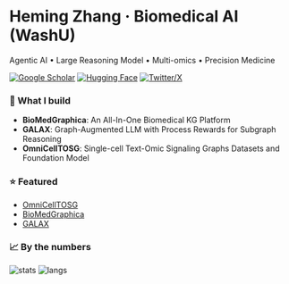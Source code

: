 # Heming Zhang · Biomedical AI (WashU)
Agentic AI • Large Reasoning Model • Multi-omics • Precision Medicine

[![Google Scholar](https://img.shields.io/badge/Scholar-Heming%20Zhang-4285F4)]([https://scholar.google.com/](https://scholar.google.com/citations?hl=en&user=UCUXz3cAAAAJ))
[![Hugging Face](https://img.shields.io/badge/Datasets-HF-yellow)]([https://huggingface.co/](https://huggingface.co/FuhaiLiAiLab))
[![Twitter/X](https://img.shields.io/badge/X-@_HemingZhang_-000000)](https://x.com/_HemingZhang_)

### 🔬 What I build
- **BioMedGraphica**: An All-In-One Biomedical KG Platform  
- **GALAX**: Graph-Augmented LLM with Process Rewards for Subgraph Reasoning
- **OmniCellTOSG**: Single-cell Text-Omic Signaling Graphs Datasets and Foundation Model

### ⭐ Featured
- [OmniCellTOSG](https://github.com/FuhaiLiAiLab/OmniCellTOSG)
- [BioMedGraphica](https://github.com/FuhaiLiAiLab/BioMedGraphica)
- [GALAX](https://github.com/FuhaiLiAiLab/GALAX)

### 📈 By the numbers
![stats](https://github-readme-stats.vercel.app/api?username=Heming-Zhang&show_icons=true)
![langs](https://github-readme-stats.vercel.app/api/top-langs/?username=Heming-Zhang&layout=compact)
